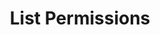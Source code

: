 ---
title: List Permissions
excerpt: Retrieve a paginated, filtered list of Permissions
api:
  file: swagger.json
  operationId: post_api-v2-permissions
hidden: false
---